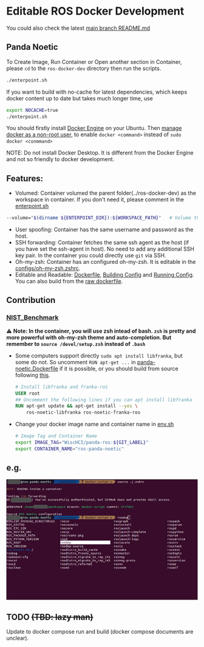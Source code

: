 # Editable ROS Docker Development

You could also check the latest [main branch README.md](https://github.com/AlfredMoore/ros-docker-dev/blob/main/README.md)

## Panda Noetic
To Create Image, Run Container or Open another section in Container, please `cd` to the `ros-docker-dev` directory then run the scripts. 
```bash
./enterpoint.sh
```

If you want to build with no-cache for latest dependencies, which keeps docker content up to date but takes much longer time, use
```bash
export NOCACHE=true
./enterpoint.sh
```

You should firstly install [Docker Engine](https://docs.docker.com/engine/install/ubuntu/) on your Ubuntu. Then [manage docker as a non-root user](https://docs.docker.com/engine/install/linux-postinstall/#manage-docker-as-a-non-root-user), to enable `docker <command>` instead of `sudo docker <conmmand>`

NOTE: Do not install Docker Desktop. It is different from the Docker Engine and not so friendly to docker development.

## Features:
 * Volumed: Container volumed the parent folder(../ros-docker-dev) as the workspace in container. If you don't need it, please comment in the [enterpoint.sh](./enterpoint.sh)
 ```bash
 --volume="$(dirname ${ENTERPOINT_DIR}):${WORKSPACE_PATH}"   # Volume the parent of this docker repo to workspace
 ``` 
 * User spoofing: Container has the same username and password as the host.
 * SSH forwarding: Container fetches the same ssh agent as the host (if you have set the ssh-agent in host). No need to add any additional SSH key pair. In the container you could directly use `git` via SSH.
 * Oh-my-zsh: Container has an configured oh-my-zsh. It is editable in the [configs/oh-my-zsh.zshrc](./configs/oh-my-zsh.zshrc).
 * Editable and Readable: [Dockerfile](./panda-noetic.Dockerfile), [Building Config](./panda-bake.hcl) and [Running Config](./enterpoint.sh). You can also build from the [raw dockerfile](./raw.Dockerfile).

## Contribution
### [NIST_Benchmark](https://github.com/Wisc-HCI/NIST_Benchmark)
:warning: **Note: In the container, you will use zsh intead of bash. `zsh` is pretty and more powerful with oh-my-zsh theme and auto-completion. But remember to `source /devel/setup.zsh` instead of `.bash`**

 * Some computers support directly `sudo apt install libfranka`, but some do not. So uncomment `RUN apt-get ...` in [panda-noetic.Dockerfile](./panda-noetic.Dockerfile) if it is possible, or you should build from source following [this](https://frankaemika.github.io/docs/installation_linux.html#building-from-source).
   ```Dockerfile
   # Install libfranka and franka-ros
   USER root
   ## Uncomment the following lines if you can apt install libfranka
   RUN apt-get update && apt-get install --yes \
       ros-noetic-libfranka ros-noetic-franka-ros
   ```
 * Change your docker image name and container name in [env.sh](./env.sh)
   ```bash
   # Image Tag and Container Name
   export IMAGE_TAG="WiscHCI/panda-ros:${GIT_LABEL}"
   export CONTAINER_NAME="ros-panda-noetic"
   ```

## e.g.
![container example](./example.jpg)

## TODO ~~(TBD: lazy man)~~
Update to docker compose run and build (docker compose documents are unclear).
